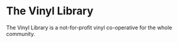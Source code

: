 The Vinyl Library 
===============

The Vinyl Library is a not-for-profit vinyl co-operative for the whole community.
